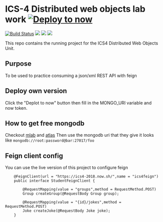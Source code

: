 # ICS-4 Distributed web objects lab work [![Deploy to now](https://deploy.now.sh/static/button.svg)](https://deploy.now.sh/?repo=https://github.com/ibandla/ics-4/tree/deploy&env=MONGO_URI)

 [![Build Status](https://travis-ci.org/ibandla/ics-4.svg?branch=master)](https://travis-ci.org/ibandla/ics-4) [![](https://img.shields.io/badge/site-live-brightgreen.svg)](https://ics4-2018.now.sh) [![](https://images.microbadger.com/badges/image/ibandla/ics4.svg)](https://microbadger.com/images/ibandla/ics4 "Microbadger image analysis") [![](https://images.microbadger.com/badges/version/ibandla/ics4.svg)](https://hub.docker.com/r/ibandla/ics4 "Get the latest version from dockerhub")

This repo contains the running project for the ICS4 Distributed Web Objects Unit.

## Purpose

To be used to practice consuming a json/xml REST API with feign

## Deploy own version

Click the "Deplot to now" button then fill in the MONGO_URI variable and now token.

## How to get free mongodb

Checkout [mlab](http://mlab.com) and [atlas](https://cloud.mongodb.com)
Then use the mongodb uri that they give it looks like `mongodb://root:password@bar:27017/foo`

## Feign client config

You can use the live version of this project to configure feign

        @FeignClient(url = "https://ics4-2018.now.sh/",name = "ics4feign")
        public interface StudentFeignClient {
        
            @RequestMapping(value = "groups",method = RequestMethod.POST)
            Group createGroup(@RequestBody Group group);
        
            @RequestMapping(value = "{id}/jokes",method = RequestMethod.POST)
            Joke createJoke(@RequestBody Joke joke);
        }
